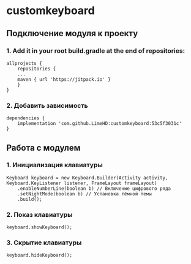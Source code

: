# customkeyboard

## Подключение модуля к проекту



### 1. Add it in your root build.gradle at the end of repositories:

``` git
allprojects {
	repositories {
	...
	maven { url 'https://jitpack.io' }
	}
}
```

### 2. Добавить зависимость

``` git
dependencies {
	implementation 'com.github.LimeHD:customkeyboard:53c5f3031c'
}
```

## Работа с модулем

### 1. Инициализация клавиатуры

``` git
Keyboard keyboard = new Keyboard.Builder(Activity activity, Keyboard.KeyListener listener, FrameLayout frameLayout)
	.enableNumberLine(boolean b) // Включение цифрового ряда
	.setNightMode(boolean b) // Установка тёмной темы
	.build();
```
### 2. Показ клавиатуры

``` git
keyboard.showKeyboard();
```
### 3. Скрытие клавиатуры

``` git
keyboard.hideKeyboard();
```







